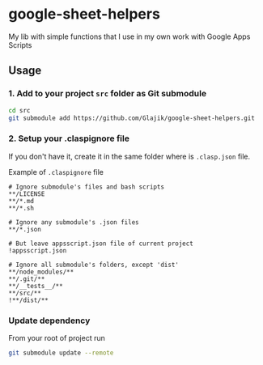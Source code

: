 # google-sheet-helpers
My lib with simple functions that I use in my own work with Google Apps Scripts

## Usage

### 1. Add to your project `src` folder as Git submodule

```BASH
cd src
git submodule add https://github.com/Glajik/google-sheet-helpers.git
```

### 2. Setup your .claspignore file

If you don't have it, create it in the same folder where is `.clasp.json` file.

Example of `.claspignore` file

```TEXT
# Ignore submodule's files and bash scripts
**/LICENSE
**/*.md
**/*.sh

# Ignore any submodule's .json files
**/*.json

# But leave appsscript.json file of current project
!appsscript.json

# Ignore all submodule's folders, except 'dist'
**/node_modules/**
**/.git/**
**/__tests__/**
**/src/**
!**/dist/**
```

### Update dependency

From your root of project run

```BASH
git submodule update --remote
```
